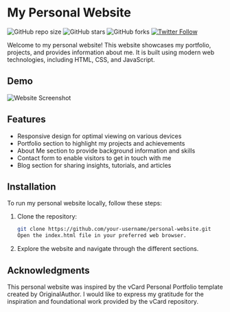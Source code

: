 # My Personal Website

![GitHub repo size](https://img.shields.io/github/repo-size/your-username/personal-website)
![GitHub stars](https://img.shields.io/github/stars/your-username/personal-website?style=social)
![GitHub forks](https://img.shields.io/github/forks/your-username/personal-website?style=social)
[![Twitter Follow](https://img.shields.io/twitter/follow/your-username?style=social)](https://twitter.com/intent/follow?screen_name=your-username)

Welcome to my personal website! This website showcases my portfolio, projects, and provides information about me. It is built using modern web technologies, including HTML, CSS, and JavaScript.

## Demo

![Website Screenshot](./screenshots/homepage.png "Website Screenshot")

## Features

- Responsive design for optimal viewing on various devices
- Portfolio section to highlight my projects and achievements
- About Me section to provide background information and skills
- Contact form to enable visitors to get in touch with me
- Blog section for sharing insights, tutorials, and articles

## Installation

To run my personal website locally, follow these steps:

1. Clone the repository:

   ```bash
   git clone https://github.com/your-username/personal-website.git
   Open the index.html file in your preferred web browser.

2. Explore the website and navigate through the different sections.


## Acknowledgments

This personal website was inspired by the vCard Personal Portfolio template created by OriginalAuthor. I would like to express my gratitude for the inspiration and foundational work provided by the vCard repository.


